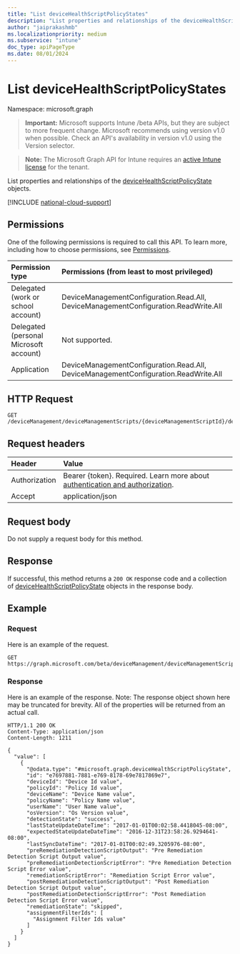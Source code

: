 ```yaml
---
title: "List deviceHealthScriptPolicyStates"
description: "List properties and relationships of the deviceHealthScriptPolicyState objects."
author: "jaiprakashmb"
ms.localizationpriority: medium
ms.subservice: "intune"
doc_type: apiPageType
ms.date: 08/01/2024
---
```


# List deviceHealthScriptPolicyStates

Namespace: microsoft.graph

> **Important:** Microsoft supports Intune /beta APIs, but they are subject to more frequent change. Microsoft recommends using version v1.0 when possible. Check an API's availability in version v1.0 using the Version selector.

> **Note:** The Microsoft Graph API for Intune requires an [active Intune license](https://go.microsoft.com/fwlink/?linkid=839381) for the tenant.

List properties and relationships of the [deviceHealthScriptPolicyState](../resources/intune-devices-devicehealthscriptpolicystate.md) objects.

[!INCLUDE [national-cloud-support](../../includes/all-clouds.md)]

## Permissions
One of the following permissions is required to call this API. To learn more, including how to choose permissions, see [Permissions](/graph/permissions-reference).

|Permission type|Permissions (from least to most privileged)|
|:---|:---|
|Delegated (work or school account)|DeviceManagementConfiguration.Read.All, DeviceManagementConfiguration.ReadWrite.All|
|Delegated (personal Microsoft account)|Not supported.|
|Application|DeviceManagementConfiguration.Read.All, DeviceManagementConfiguration.ReadWrite.All|

## HTTP Request
<!-- {
  "blockType": "ignored"
}
-->
```http
GET /deviceManagement/deviceManagementScripts/{deviceManagementScriptId}/deviceRunStates/{deviceManagementScriptDeviceStateId}/managedDevice/deviceHealthScriptStates
```

## Request headers
|Header|Value|
|:---|:---|
|Authorization|Bearer {token}. Required. Learn more about [authentication and authorization](/graph/auth/auth-concepts).|
|Accept|application/json|

## Request body
Do not supply a request body for this method.

## Response
If successful, this method returns a `200 OK` response code and a collection of [deviceHealthScriptPolicyState](../resources/intune-devices-devicehealthscriptpolicystate.md) objects in the response body.

## Example

### Request
Here is an example of the request.
```http
GET https://graph.microsoft.com/beta/deviceManagement/deviceManagementScripts/{deviceManagementScriptId}/deviceRunStates/{deviceManagementScriptDeviceStateId}/managedDevice/deviceHealthScriptStates
```

### Response
Here is an example of the response. Note: The response object shown here may be truncated for brevity. All of the properties will be returned from an actual call.
```http
HTTP/1.1 200 OK
Content-Type: application/json
Content-Length: 1211

{
  "value": [
    {
      "@odata.type": "#microsoft.graph.deviceHealthScriptPolicyState",
      "id": "e7697881-7881-e769-8178-69e7817869e7",
      "deviceId": "Device Id value",
      "policyId": "Policy Id value",
      "deviceName": "Device Name value",
      "policyName": "Policy Name value",
      "userName": "User Name value",
      "osVersion": "Os Version value",
      "detectionState": "success",
      "lastStateUpdateDateTime": "2017-01-01T00:02:58.4418045-08:00",
      "expectedStateUpdateDateTime": "2016-12-31T23:58:26.9294641-08:00",
      "lastSyncDateTime": "2017-01-01T00:02:49.3205976-08:00",
      "preRemediationDetectionScriptOutput": "Pre Remediation Detection Script Output value",
      "preRemediationDetectionScriptError": "Pre Remediation Detection Script Error value",
      "remediationScriptError": "Remediation Script Error value",
      "postRemediationDetectionScriptOutput": "Post Remediation Detection Script Output value",
      "postRemediationDetectionScriptError": "Post Remediation Detection Script Error value",
      "remediationState": "skipped",
      "assignmentFilterIds": [
        "Assignment Filter Ids value"
      ]
    }
  ]
}
```